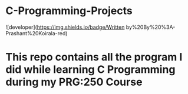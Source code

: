 # C-Programming-Projects #
![developer](https://img.shields.io/badge/Written by%20By%20%3A-Prashant%20Koirala-red)
# This repo contains all the program I did while learning C Programming during my PRG:250 Course #

